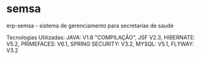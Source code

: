 # semsa
erp-semsa - sistema de gerenciamento para secretarias de saude

Tecnologias Utilizadas: JAVA: V1.8 "COMPILAÇÃO", JSF V2.3, HIBERNATE: V5.2, PRIMEFACES: V6.1, SPRING SECURITY: V3.2, MYSQL: V5.1, FLYWAY: V3.2
